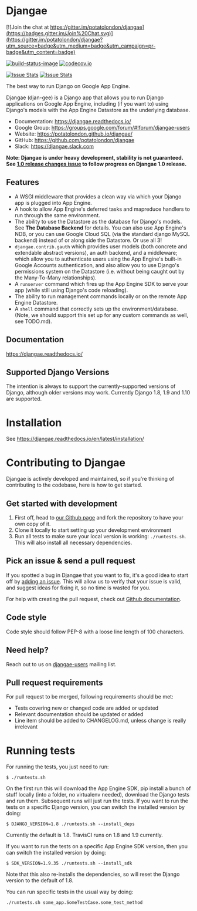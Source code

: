 # Djangae

[![Join the chat at https://gitter.im/potatolondon/djangae](https://badges.gitter.im/Join%20Chat.svg)](https://gitter.im/potatolondon/djangae?utm_source=badge&utm_medium=badge&utm_campaign=pr-badge&utm_content=badge)

[![build-status-image]][travis] [![codecov.io](https://img.shields.io/codecov/c/github/potatolondon/djangae/master.svg)](http://codecov.io/github/potatolondon/djangae?branch=master)

[![Issue Stats](http://issuestats.com/github/potatolondon/djangae/badge/pr)](http://issuestats.com/github/potatolondon/djangae) [![Issue Stats](http://issuestats.com/github/potatolondon/djangae/badge/issue)](http://issuestats.com/github/potatolondon/djangae)

The best way to run Django on Google App Engine.

Djangae (djan-gee) is a Django app that allows you to run Django applications on Google App Engine, including (if you
want to) using Django's models with the App Engine Datastore as the underlying database.

- Documentation: https://djangae.readthedocs.io/
- Google Group: https://groups.google.com/forum/#!forum/djangae-users
- Website: https://potatolondon.github.io/djangae/
- GitHub: https://github.com/potatolondon/djangae
- Slack: https://djangae.slack.com

**Note: Djangae is under heavy development, stability is not guaranteed. See [1.0 release changes issue](https://github.com/potatolondon/djangae/issues/593) to follow progress on Djangae 1.0 release.**

## Features

* A WSGI middleware that provides a clean way via which your Django app is plugged into App Engine.
* A hook to allow App Engine's deferred tasks and mapreduce handlers to run through the same environment.
* The ability to use the Datastore as the database for Django's models.  See **The Database Backend** for details.
  You can also use App Engine's NDB, or you can use Google Cloud SQL (via the standard django MySQL backend) instead of
  or along side the Datastore. Or use all 3!
* `djangae.contrib.gauth` which provides user models (both concrete and extendable abstract versions), an auth backend, and a middleware; which allow you to authenticate users using the App Engine's built-in Google Accounts authentication, and also allow you to use Django's permissions system on the Datastore (i.e. without being caught out by the Many-To-Many relationships).
* A `runserver` command which fires up the App Engine SDK to serve your app (while still using Django's code reloading).
* The ability to run management commands locally or on the remote App Engine Datastore.
* A `shell` command that correctly sets up the environment/database. (Note, we should support this set up for any
  custom commands as well, see TODO.md).

## Documentation

https://djangae.readthedocs.io/

## Supported Django Versions

The intention is always to support the currently-supported versions of Django, although older versions may work. Currently
Django 1.8, 1.9 and 1.10 are supported.

# Installation

See https://djangae.readthedocs.io/en/latest/installation/


# Contributing to Djangae

Djangae is actively developed and maintained, so if you're thinking of contributing to the codebase, here is how to get started.

## Get started with development

1. First off, head to [our Github page](https://github.com/potatolondon/djangae) and fork the repository to have your own copy of it.
2. Clone it locally to start setting up your development environment
3. Run all tests to make sure your local version is working: `./runtests.sh`. This will also install all necessary dependencies.

## Pick an issue & send a pull request

If you spotted a bug in Djangae that you want to fix, it's a good idea to start
off by [adding an issue](https://github.com/potatolondon/djangae/issues/new).
This will allow us to verify that your issue is valid, and suggest ideas for fixing it, so
no time is wasted for you.

For help with creating the pull request, check out [Github documentation](https://help.github.com/articles/creating-a-pull-request/).

## Code style

Code style should follow PEP-8 with a loose line length of 100 characters.

## Need help?

Reach out to us on [djangae-users](https://groups.google.com/forum/#!forum/djangae-users) mailing list.

## Pull request requirements

For pull request to be merged, following requirements should be met:

- Tests covering new or changed code are added or updated
- Relevant documentation should be updated or added
- Line item should be added to CHANGELOG.md, unless change is really irrelevant

# Running tests

For running the tests, you just need to run:

    $ ./runtests.sh

On the first run this will download the App Engine SDK, pip install a bunch of stuff locally (into a folder, no virtualenv needed), download the Django tests and run them.  Subsequent runs will just run the tests. If you want to run the tests on a specific Django version, you can switch the installed version by doing:

    $ DJANGO_VERSION=1.8 ./runtests.sh --install_deps

Currently the default is 1.8. TravisCI runs on 1.8 and 1.9 currently.

If you want to run the tests on a specific App Engine SDK version, then you can switch the installed version by doing:

    $ SDK_VERSION=1.9.35 ./runtests.sh --install_sdk

Note that this also re-installs the dependencies, so will reset the Django version to the default of 1.8.



You can run specific tests in the usual way by doing:

    ./runtests.sh some_app.SomeTestCase.some_test_method


[build-status-image]: https://secure.travis-ci.org/potatolondon/djangae.png?branch=master
[travis]: https://travis-ci.org/potatolondon/djangae?branch=master
